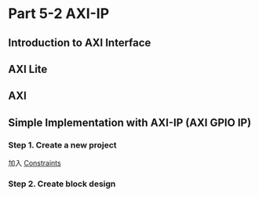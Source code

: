 # Part 5-2 AXI-IP

## Introduction to AXI Interface
## AXI Lite

## AXI

## Simple Implementation with AXI-IP (AXI GPIO IP)
### Step 1. Create a new project
加入 [Constraints](./xdc/pynq-z2_v1.0.xdc)
### Step 2. Create block design
